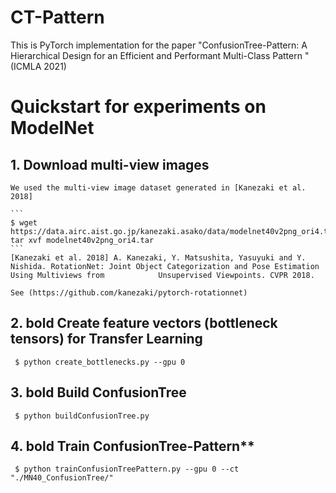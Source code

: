 #  CT-Pattern

This is PyTorch implementation for the paper "ConfusionTree-Pattern: A Hierarchical Design for an Efficient and Performant Multi-Class Pattern
" (ICMLA 2021)



# Quickstart for experiments on ModelNet

## 1. Download multi-view images

    We used the multi-view image dataset generated in [Kanezaki et al. 2018]

    ```
    $ wget https://data.airc.aist.go.jp/kanezaki.asako/data/modelnet40v2png_ori4.tar; tar xvf modelnet40v2png_ori4.tar  
    ```
    [Kanezaki et al. 2018] A. Kanezaki, Y. Matsushita, Yasuyuki and Y. Nishida. RotationNet: Joint Object Categorization and Pose Estimation Using Multiviews from            Unsupervised Viewpoints. CVPR 2018.

    See (https://github.com/kanezaki/pytorch-rotationnet)



## 2. bold Create feature vectors (bottleneck tensors) for Transfer Learning

   ```
    $ python create_bottlenecks.py --gpu 0 
   ```


## 3. bold Build ConfusionTree

   ```
    $ python buildConfusionTree.py  
   ```

## 4. bold Train ConfusionTree-Pattern**

   ```
    $ python trainConfusionTreePattern.py --gpu 0 --ct "./MN40_ConfusionTree/" 
   ```

